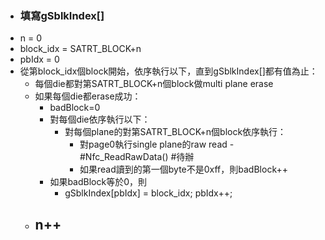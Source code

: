 - ### 填寫gSblkIndex[]
- n = 0
- block_idx = SATRT_BLOCK+n
- pbIdx = 0
- 從第block_idx個block開始，依序執行以下，直到gSblkIndex[]都有值為止：
	- 每個die都對第SATRT_BLOCK+n個block做multi plane erase
	- 如果每個die都erase成功：
		- badBlock=0
		- 對每個die依序執行以下：
			- 對每個plane的對第SATRT_BLOCK+n個block依序執行：
				- 對page0執行single plane的raw read - #Nfc_ReadRawData() #待辦
				- 如果read讀到的第一個byte不是0xff，則badBlock++
		- 如果badBlock等於0，則
			- gSblkIndex[pbIdx] = block_idx;
			  pbIdx++;
	- n++
		-